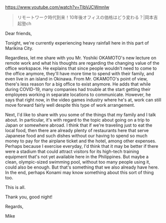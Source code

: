 https://www.youtube.com/watch?v=TIbVJCWmnIw

> リモートワーク時代到来！10年後オフィスの価格はどう変わる？|岡本吉起塾ch

Dear friends,

Tonight, we're currently experiencing heavy rainfall here in this part of Marikina City.

Regardless, let me share with you Mr. Yoshiki OKAMOTO's new lecture on remote work and what his thoughts are regarding the changing value of the office workspace. He explains that since people wouldn't need to come to the office anymore, they'll have more time to spend with their family, and even live in an island in Okinawa. From Mr. OKAMOTO's point of view, there's less reason for a big office to exist anymore. He adds that while during COVID-19, many companies had trouble at the start getting their employees working in separate locations to communicate. However, he says that right now, in the video games industry where he's at, work can still move forward fairly well despite this type of work arrangement.

Next, I'd like to share with you some of the things that my family and I talk about. In particular, it's with regard to the topic about going on a trip to Japan or somewhere abroad. I think that if we're traveling just to eat the local food, then there are already plenty of restaurants here that serve Japanese food and such dishes without our having to spend so much money to pay for the airplane ticket and the hotel, among other expenses. Perhaps because I exercise everyday, I'd think that it may be better if there were a stadium that could attract visitors for its high-tech training equipment that's not yet available here in the Philippines. But maybe a clean, olympic-sized swimming pool, without too many people using it, could also be enough. But that's something that we also already have here. In the end, perhaps Konami may know something about this sort of thing too.

This is all.

Thank you, good night!

Regards,

Mike
